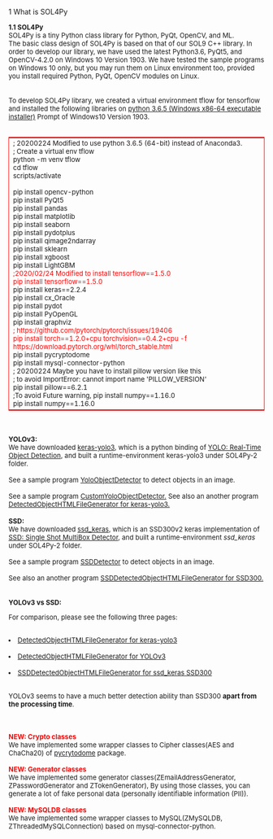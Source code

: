 1 What is SOL4Py <br>
</b>
</font>

<font size=2>
<b>1.1 SOL4Py</b>
<br>
SOL4Py is a tiny Python class library for Python, PyQt, OpenCV, and ML.<br> 
The basic class design of SOL4Py is based on that of our SOL9 C++ library.  
 In order to develop our library, we have used the latest Python3.6, PyQt5, and OpenCV-4.2.0 on Windows 10 Version 1903.
We have tested the sample programs on Windows 10 only, but you may run them on Linux environment too, provided you install required Python, 
PyQt, OpenCV modules on Linux. <br>
<br>
<br>
To develop SOL4Py library, we created a virtual environment tflow for tensorflow and installed the following libraries on <a href="https://www.python.org/downloads/windows/">python 3.6.5 (Windows x86-64 executable installer)</a>
 Prompt of Windows10 Version 1903.<br>
<br>
<table style="border: 1px solid red;">

<tr><td>
<font size=2>
; 20200224 Modified to use python 3.6.5 (64-bit) instead of Anaconda3.<br>
; Create a virtual env tflow<br>
python -m venv tflow<br>
cd tflow<br>
scripts/activate<br>
<br>
pip install opencv-python<br>
pip install PyQt5<br>
pip install pandas<br>
pip install matplotlib<br>
pip install seaborn<br>
pip install pydotplus<br>
pip install qimage2ndarray<br>
pip install sklearn<br>
pip install xgboost<br>
pip install LightGBM<br>
<font color="red">
;2020/02/24 Modified to install tensorflow==1.5.0<br>
pip install tensorflow==1.5.0<br>
</font>
pip install keras==2.2.4<br>
pip install cx_Oracle<br>
pip install pydot<br>
pip install PyOpenGL<br>
pip install graphviz<br>
<font color="red">
; https://github.com/pytorch/pytorch/issues/19406<br>
pip install torch==1.2.0+cpu torchvision==0.4.2+cpu -f https://download.pytorch.org/whl/torch_stable.html<br>
</font>
pip install pycryptodome<br>
pip install mysql-connector-python<br>
; 20200224 Maybe you have to install pillow version like this<br>
; to avoid ImportError: cannot import name 'PILLOW_VERSION'<br>
pip install pillow==6.2.1<br>
;To avoid Future warning, pip install numpy==1.16.0<br>
pip install numpy==1.16.0<br>
</font>
</table>

<br>
<br>
<b>YOLOv3:<br></b>
We have downloaded <a href="https://github.com/qqwweee/keras-yolo3">keras-yolo3</a>, 
which is a python binding of <a href="https://pjreddie.com/darknet/yolo/">YOLO: Real-Time Object Detection</a>,
and built a runtime-environment keras-yolo3 under SOL4Py-2 folder.<br><br>
See a sample program <a href="./samples/keras-yolo3/YoloObjectDetector.html">YoloObjectDetector</a> to detect objects in an image.<br><br>
See a sample program <a href="./samples/keras-yolo3/CustomYoloObjectDetector.html">CustomYoloObjectDetector.</a> 
See also an another program <a href="./samples/keras-yolo3/DetectedObjectHTMLFileGenerator.html">DetectedObjectHTMLFileGenerator for keras-yolo3.</a> 

</font>
<br>
<br>
<font size=2>
<b>SSD:<br></b>
We have downloaded <a href="https://github.com/SnowMasaya/ssd_keras">ssd_keras</a>, 
which is an SSD300v2 keras implementation of <a href="https://github.com/weiliu89/caffe/tree/ssd">SSD: Single Shot MultiBox Detector</a>,
and built a runtime-environment <i>ssd_keras</i> under SOL4Py-2 folder.<br><br>
See a sample program <a href="./samples/ssd_keras/SSDDetector.html">SSDDetector</a> to detect objects in an image.<br><br>
See also an another program <a href="./samples/ssd_keras/SSDDetectedObjectHTMLFileGenerator.html">SSDDetectedObjectHTMLFileGenerator for SSD300.</a> 
<br><br>
<br>
<b>YOLOv3 vs SSD:<br></b>

For comparison, please see the following three pages:<br><br>
<li><a href="http://www.antillia.com/keras-yolo3/detected.html">DetectedObjectHTMLFileGenerator for keras-yolo3</a></li><br>
<li><a href="http://www.antillia.com/yolo/detected.html">DetectedObjectHTMLFileGenerator for YOLOv3</a></li><br>

<li><a href="http://www.antillia.com/ssd/detected.html">SSDDetectedObjectHTMLFileGenerator for ssd_keras SSD300</a></li><br>

YOLOv3 seems to have a much better detection ability than SSD300 <b>apart from the processing time</b>.
</font>
<br>
<br>
<br>
<font size=2>

<b><font color ="red">NEW: Crypto classes</font></b><br>
We have implemented some wrapper classes to Cipher classes(AES and ChaCha20) of <a href="https://pycryptodome.readthedocs.io/en/latest/">pycrytodome</a> package.<br>
<br>
<b><font color ="red">NEW: Generator classes</font></b><br>
We have implemented some generator classes(ZEmailAddressGenerator, ZPasswordGenerator and ZTokenGenerator), 
By using those classes, you can generate a lot of fake personal data (personally identifiable information (PII)).
<br>
<br>
<b><font color="red">NEW: MySQLDB classes</font></b><br>
We have implemented some wrapper classes to MySQL(ZMySQLDB, ZThreadedMySQLConnection) based on mysql-connector-python.

</font>
<br>
<br>
</font>
<br>
